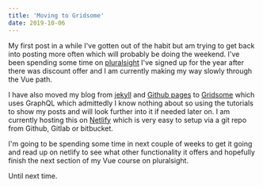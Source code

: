 ```yaml
---
title: 'Moving to Gridsome'
date: 2019-10-06
---
```


My first post in a while I've gotten out of the habit but am trying to get back into posting more often which will probably be doing the weekend. I've been spending some time on [pluralsight](https://www.pluralsight.com/) I've signed up for the year after there was discount offer and I am currently making my way slowly through the Vue path.

I have also moved my blog from [jekyll](https://jekyllrb.com/) and [Github pages](https://pages.github.com/) to [Gridsome](https://gridsome.org/) which uses GraphQL which admittedly I know nothing about so using the tutorials to show my posts and will look further into it if needed later on. I am currently hosting this on [Netlify](https://www.netlify.com/) which is very easy to setup via a git repo from Github, Gitlab or bitbucket.

I'm going to be spending some time in next couple of weeks to get it going and read up on netlify to see what other functionality it offers and hopefully finish the next section of my Vue course on pluralsight.

Until next time.
